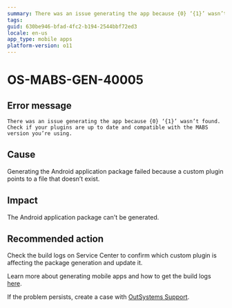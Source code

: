 ```yaml
---
summary: There was an issue generating the app because {0} ‘{1}’ wasn’t found. Check if your plugins are up to date and compatible with the MABS version you’re using.
tags:
guid: 630be946-bfad-4fc2-b194-2544bbf72ed3
locale: en-us
app_type: mobile apps
platform-version: o11
---
```


# OS-MABS-GEN-40005

## Error message

`There was an issue generating the app because {0} ‘{1}’ wasn’t found. Check if your plugins are up to date and compatible with the MABS version you’re using.`

## Cause

Generating the Android application package failed because a custom plugin points to a file that doesn’t exist.

## Impact

The Android application package can't be generated.

## Recommended action

Check the build logs on Service Center to confirm which custom plugin is affecting the package generation and update it.

Learn more about generating mobile apps and how to get the build logs [here](https://success.outsystems.com/Documentation/11/Delivering_Mobile_Apps/Generate_and_Distribute_Your_Mobile_App#download-mobile-app-build-logs).

If the problem persists, create a case with [OutSystems Support](https://www.outsystems.com/support/portal/open-support-case?ErrorCode=OS-MABS-GEN-40005).
